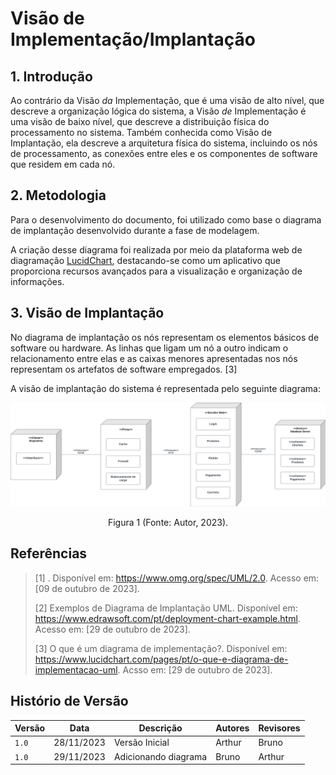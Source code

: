 # Visão de Implementação/Implantação

## 1. Introdução

Ao contrário da Visão _da_ Implementação, que é uma visão de alto nível, que descreve a organização lógica do sistema, a Visão _de_ Implementação é uma visão de baixo nível, que descreve a distribuição física do processamento no sistema. Também conhecida como Visão de Implantação, ela descreve a arquitetura física do sistema, incluindo os nós de processamento, as conexões entre eles e os componentes de software que residem em cada nó.

## 2. Metodologia

Para o desenvolvimento do documento, foi utilizado como base o diagrama de implantação desenvolvido durante a fase de modelagem.

A criação desse diagrama foi realizada por meio da plataforma web de diagramação [LucidChart](https://www.lucidchart.com/), destacando-se como um aplicativo que proporciona recursos avançados para a visualização e organização de informações.

## 3. Visão de Implantação

No diagrama de implantação os nós representam os elementos básicos de software ou hardware. As linhas que ligam um nó a outro indicam o relacionamento entre elas e as caixas menores apresentadas nos nós representam os artefatos de software empregados. [3]

A visão de implantação do sistema é representada pelo seguinte diagrama:

<center>
    <img src="das-implantacao.png"/>
    <p> Figura 1 (Fonte: Autor, 2023).</a></p> 
</center>

## Referências

> [1] . Disponível em: https://www.omg.org/spec/UML/2.0. Acesso em: [09 de outubro de 2023].
>
> [2] Exemplos de Diagrama de Implantação UML. Disponível em: https://www.edrawsoft.com/pt/deployment-chart-example.html. Acesso em: [29 de outubro de 2023].
>
> [3] O que é um diagrama de implementação?. Disponível em: https://www.lucidchart.com/pages/pt/o-que-e-diagrama-de-implementacao-uml. Acsso em: [29 de outubro de 2023].

## Histório de Versão

| Versão | Data       | Descrição            | Autores | Revisores |
| ------ | ---------- | -------------------- | ------- | --------- |
| `1.0`  | 28/11/2023 | Versão Inicial       | Arthur  | Bruno     |
| `1.0`  | 29/11/2023 | Adicionando diagrama | Bruno   | Arthur    |
